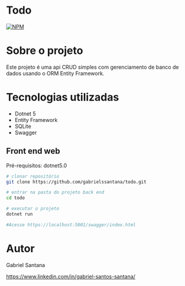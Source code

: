 # Todo
[![NPM](https://img.shields.io/npm/l/react)](https://github.com/gabrielssantana/todo/blob/main/LICENSE) 

# Sobre o projeto

Este projeto é uma api CRUD simples com gerenciamento de banco de dados usando o ORM Entity Framework.

# Tecnologias utilizadas
- Dotnet 5
- Entity Framework
- SQLite
- Swagger

## Front end web
Pré-requisitos: dotnet5.0

```bash
# clonar repositório
git clone https://github.com/gabrielssantana/todo.git

# entrar na pasta do projeto back end
cd todo

# executar o projeto
dotnet run

#Acesse https://localhost:5001/swagger/index.html
```

# Autor

Gabriel Santana

https://www.linkedin.com/in/gabriel-santos-santana/
